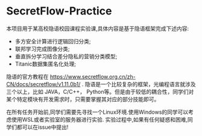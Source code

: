 # SecretFlow-Practice

本项目用于某高校隐语校园课程实验课,具体内容是基于隐语框架完成下述内容:

- 多方安全计算进行逻辑回归分类;
- 联邦学习完成图像分类;
- 垂直拆分学习结合差分隐私的营销分类模型;
- Titanic数据集匿名化处理;

隐语的官方教程在 https://www.secretflow.org.cn/zh-CN/docs/secretflow/v1.11.0b1/ . 隐语是一个比较复杂的框架，光编程语言就涉及三个以上，比如 JAVA，C/C++， Python等。但是由于较低的耦合性，同学们对某个特定模块有开发需求时，只需要掌握其对应的部分技能即可。

在所有任务开始前,同学们需要先寻找一个Linux环境.使用Windows的同学可以考虑使用WSL或者实验室的服务器进行实验. 
实验过程中,如果有任何疑惑和困难,同学们都可以在issue中提出!
